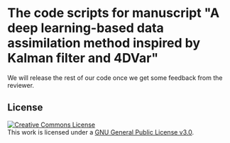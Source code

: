 # The code scripts for manuscript "A deep learning-based data assimilation method inspired by Kalman filter and 4DVar"

We will release the rest of our code once we get some feedback from the reviewer.

## License

<a rel="license" href="http://creativecommons.org/licenses/by-nc-sa/4.0/"><img alt="Creative Commons License" style="border-width:0" src="https://www.gnu.org/graphics/gplv3-88x31.png" /></a><br />This work is licensed under a <a rel="license" href="https://www.gnu.org/licenses/gpl-3.0.en.html">GNU General Public License v3.0</a>.